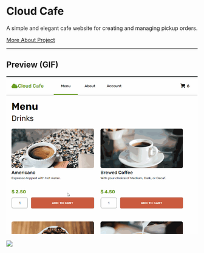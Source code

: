 # Cloud Cafe

A simple and elegant cafe website for creating and managing pickup orders.

[More About Project](https://foolmonkey.notion.site/Cloud-Cafe-dec11f9b82c044c6afc21e78f356c3c9)

---------------
Preview (GIF)
---------------
![](353_demo.gif)

![](demo2.gif)
